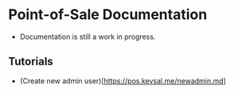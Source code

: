 # Point-of-Sale Documentation
* Documentation is still a work in progress.

## Tutorials
* (Create new admin user)[https://pos.kevsal.me/newadmin.md]
